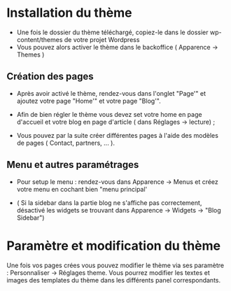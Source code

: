 # Installation du thème

- Une fois le dossier du thème téléchargé, copiez-le dans le dossier wp-content/themes de votre projet Wordpress
- Vous pouvez alors activer le thème dans le backoffice ( Apparence -> Themes )

## Création des pages 
- Après avoir activé le thème, rendez-vous dans l'onglet "Page'" et ajoutez votre page "Home'" et votre page "Blog'".

- Afin de bien régler le thème vous devez set votre home en page d'accueil et votre blog en page d'article ( dans Réglages -> lecture) ;

- Vous pouvez par la suite créer différentes pages à l'aide des modèles de pages ( Contact, partners, ... ).

## Menu et autres paramétrages 

- Pour setup le menu : rendez-vous dans Apparence -> Menus et créez votre menu en cochant bien "menu principal'

- ( Si la sidebar dans la partie blog ne s'affiche pas correctement, désactivé les widgets se trouvant dans Apparence -> Widgets -> "Blog Sidebar")

# Paramètre et modification du thème

Une fois vos pages crées vous pouvez modifier le thème via ses paramètre : Personnaliser -> Réglages theme. Vous pourrez modifier les textes et images des templates du thème dans les différents panel correspondants. 


